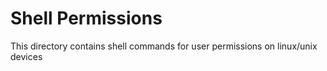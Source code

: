 # Shell Permissions
This directory contains shell commands for user permissions on linux/unix devices 